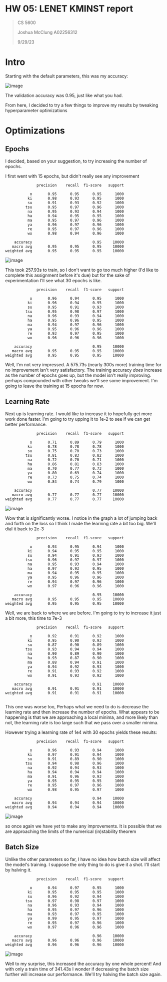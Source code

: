 # HW 05: LENET KMINST report
> CS 5600
>
> Joshua McClung
> A02256312
>
> 9/29/23

# Intro

Starting with the default parameters, this was my accuracy:

![image](output/kminst_plot.png "original accuracy plot")

The validation accuracy was 0.95, just like what you had.

From here, I decided to try a few things to improve my results by tweaking hyperparameter optimizations

# Optimizations

## Epochs

I decided, based on your suggestion, to try increasing the number of epochs.

I first went with 15 epochs, but didn't really see any improvement

```
              precision    recall  f1-score   support

           o       0.95      0.95      0.95      1000
          ki       0.98      0.93      0.95      1000
          su       0.91      0.93      0.92      1000
         tsu       0.95      0.97      0.96      1000
          na       0.95      0.93      0.94      1000
          ha       0.94      0.95      0.95      1000
          ma       0.95      0.97      0.96      1000
          ya       0.96      0.97      0.96      1000
          re       0.95      0.97      0.96      1000
          wo       0.98      0.94      0.96      1000

    accuracy                           0.95     10000
   macro avg       0.95      0.95      0.95     10000
weighted avg       0.95      0.95      0.95     10000
```
![image](output/15epoch_plot.png "15 epoch accuracy plot")

This took 257.93s to train, so I don't want to go too much higher (I'd like to complete this assignment before it's due) but for the sake of experimentation I'll see what 30 epochs is like.

```
              precision    recall  f1-score   support

           o       0.96      0.94      0.95      1000
          ki       0.96      0.94      0.95      1000
          su       0.95      0.91      0.93      1000
         tsu       0.95      0.98      0.97      1000
          na       0.96      0.93      0.94      1000
          ha       0.95      0.96      0.95      1000
          ma       0.94      0.97      0.96      1000
          ya       0.95      0.96      0.96      1000
          re       0.93      0.97      0.95      1000
          wo       0.96      0.96      0.96      1000

    accuracy                           0.95     10000
   macro avg       0.95      0.95      0.95     10000
weighted avg       0.95      0.95      0.95     10000
```

Well, I'm not very impressed. A 575.73s (nearly 300s more) training time for no improvement isn't very satisfactory. The training accuracy *does* increase as the number of epochs goes up, but the model isn't really improving. perhaps compounded with other tweaks we'll see some improvement. I'm going to leave the training at 15 epochs for now.

## Learning Rate

Next up is learning rate. I would like to increase it to hopefully get more work done faster. I'm going to try upping it to 1e-2 to see if we can get better performance.

```
              precision    recall  f1-score   support

           o       0.71      0.89      0.79      1000
          ki       0.78      0.78      0.78      1000
          su       0.75      0.70      0.73      1000
         tsu       0.81      0.83      0.82      1000
          na       0.72      0.70      0.71      1000
          ha       0.86      0.81      0.83      1000
          ma       0.70      0.77      0.73      1000
          ya       0.80      0.69      0.74      1000
          re       0.73      0.75      0.74      1000
          wo       0.84      0.74      0.79      1000

    accuracy                           0.77     10000
   macro avg       0.77      0.77      0.77     10000
weighted avg       0.77      0.77      0.77     10000
```
![image](output/1e2_plot.png)

Wow that is significantly worse. I notice in the graph a lot of jumping back and forth on the loss so I think I made the learning rate a bit too big. We'll dial it back to 2e-3

```
              precision    recall  f1-score   support

           o       0.93      0.95      0.94      1000
          ki       0.94      0.95      0.95      1000
          su       0.94      0.91      0.93      1000
         tsu       0.96      0.97      0.97      1000
          na       0.95      0.93      0.94      1000
          ha       0.97      0.93      0.95      1000
          ma       0.94      0.95      0.95      1000
          ya       0.95      0.96      0.96      1000
          re       0.94      0.97      0.96      1000
          wo       0.97      0.96      0.96      1000

    accuracy                           0.95     10000
   macro avg       0.95      0.95      0.95     10000
weighted avg       0.95      0.95      0.95     10000
```
Well, we are back to where we are before. I'm going to try to increase it just a bit more, this time to 7e-3

```
              precision    recall  f1-score   support

           o       0.92      0.91      0.92      1000
          ki       0.95      0.90      0.93      1000
          su       0.87      0.90      0.89      1000
         tsu       0.93      0.94      0.94      1000
          na       0.90      0.89      0.90      1000
          ha       0.93      0.87      0.90      1000
          ma       0.88      0.94      0.91      1000
          ya       0.94      0.92      0.93      1000
          re       0.91      0.93      0.92      1000
          wo       0.91      0.93      0.92      1000

    accuracy                           0.91     10000
   macro avg       0.91      0.91      0.91     10000
weighted avg       0.91      0.91      0.91     10000
                                                      
```
This one was worse too, Perhaps what we need to do is decrease the learning rate and then increase the number of epochs. What appears to be happening is that we are approaching a local minima, and more likely than not, the learning rate is too large such that we pass over a smaller minima. 

However trying a learning rate of 1e4 with 30 epochs yields these results:
```
              precision    recall  f1-score   support

           o       0.96      0.93      0.94      1000
          ki       0.97      0.91      0.94      1000
          su       0.91      0.89      0.90      1000
         tsu       0.94      0.98      0.96      1000
          na       0.92      0.94      0.93      1000
          ha       0.94      0.94      0.94      1000
          ma       0.91      0.96      0.93      1000
          ya       0.95      0.95      0.95      1000
          re       0.95      0.97      0.96      1000
          wo       0.98      0.95      0.97      1000

    accuracy                           0.94     10000
   macro avg       0.94      0.94      0.94     10000
weighted avg       0.94      0.94      0.94     10000
```
![image](output/1e4_plot.png)

so once again we have yet to make any improvements. It is possible that we are approaching the limits of the numerical (in)stability theorem

## Batch Size

Unlike the other parameters so far, I have no idea how batch size will affect the model's training. I suppose the only thing to do is give it a shot. I'll start by halving it.

```
              precision    recall  f1-score   support

           o       0.94      0.97      0.95      1000
          ki       0.95      0.95      0.95      1000
          su       0.96      0.92      0.94      1000
         tsu       0.97      0.98      0.97      1000
          na       0.96      0.93      0.94      1000
          ha       0.95      0.97      0.96      1000
          ma       0.93      0.97      0.95      1000
          ya       0.99      0.95      0.97      1000
          re       0.95      0.97      0.96      1000
          wo       0.97      0.96      0.96      1000

    accuracy                           0.96     10000
   macro avg       0.96      0.96      0.96     10000
weighted avg       0.96      0.96      0.96     10000
```
![image](output/batch32_plot.png)

Well to my surprise, this increased the accuracy by one whole percent!
And with only a train time of 341.43s
I wonder if decreasing the batch size further will increase our performance. We'll try halving the batch size again.

